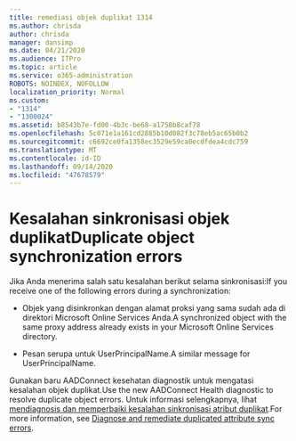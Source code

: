 ```yaml
---
title: remediasi objek duplikat 1314
ms.author: chrisda
author: chrisda
manager: dansimp
ms.date: 04/21/2020
ms.audience: ITPro
ms.topic: article
ms.service: o365-administration
ROBOTS: NOINDEX, NOFOLLOW
localization_priority: Normal
ms.custom:
- "1314"
- "1300024"
ms.assetid: b8543b7e-fd00-4b3c-be68-a1758b8caf78
ms.openlocfilehash: 5c071e1a161cd2885b10d082f3c78eb5ac65b0b2
ms.sourcegitcommit: c6692ce0fa1358ec3529e59ca0ecdfdea4cdc759
ms.translationtype: MT
ms.contentlocale: id-ID
ms.lasthandoff: 09/14/2020
ms.locfileid: "47678579"
---
```

# <a name="duplicate-object-synchronization-errors"></a><span data-ttu-id="cf4b1-102">Kesalahan sinkronisasi objek duplikat</span><span class="sxs-lookup"><span data-stu-id="cf4b1-102">Duplicate object synchronization errors</span></span>

<span data-ttu-id="cf4b1-103">Jika Anda menerima salah satu kesalahan berikut selama sinkronisasi:</span><span class="sxs-lookup"><span data-stu-id="cf4b1-103">If you receive one of the following errors during a synchronization:</span></span>

- <span data-ttu-id="cf4b1-104">Objek yang disinkronkan dengan alamat proksi yang sama sudah ada di direktori Microsoft Online Services Anda.</span><span class="sxs-lookup"><span data-stu-id="cf4b1-104">A synchronized object with the same proxy address already exists in your Microsoft Online Services directory.</span></span>

- <span data-ttu-id="cf4b1-105">Pesan serupa untuk UserPrincipalName.</span><span class="sxs-lookup"><span data-stu-id="cf4b1-105">A similar message for UserPrincipalName.</span></span>

<span data-ttu-id="cf4b1-106">Gunakan baru AADConnect kesehatan diagnostik untuk mengatasi kesalahan objek duplikat.</span><span class="sxs-lookup"><span data-stu-id="cf4b1-106">Use the new AADConnect Health diagnostic to resolve duplicate object errors.</span></span> <span data-ttu-id="cf4b1-107">Untuk informasi selengkapnya, lihat [mendiagnosis dan memperbaiki kesalahan sinkronisasi atribut duplikat](https://docs.microsoft.com/azure/active-directory/hybrid/how-to-connect-health-diagnose-sync-errors).</span><span class="sxs-lookup"><span data-stu-id="cf4b1-107">For more information, see [Diagnose and remediate duplicated attribute sync errors](https://docs.microsoft.com/azure/active-directory/hybrid/how-to-connect-health-diagnose-sync-errors).</span></span>
